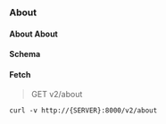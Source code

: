 ### About

#### About About

#### Schema



#### Fetch

> GET v2/about

```curl
curl -v http://{SERVER}:8000/v2/about
```

